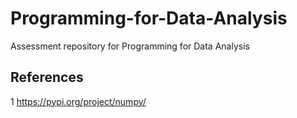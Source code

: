 # Programming-for-Data-Analysis
Assessment repository for Programming for Data Analysis





## References
1  https://pypi.org/project/numpy/

